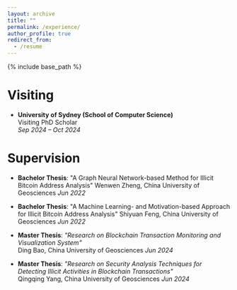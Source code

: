 ```yaml
---
layout: archive
title: ""
permalink: /experience/
author_profile: true
redirect_from:
  - /resume
---
```


{% include base_path %}

# Visiting

- **University of Sydney (School of Computer Science)**  
  Visiting PhD Scholar  
  *Sep 2024 – Oct 2024*

# Supervision

- **Bachelor Thesis**: "A Graph Neural Network-based Method for Illicit Bitcoin Address Analysis" 
  Wenwen Zheng, China University of Geosciences
  *Jun 2022*

- **Bachelor Thesis**: "A Machine Learning- and Motivation-based Approach for Illicit Bitcoin Address Analysis" 
  Shiyuan Feng, China University of Geosciences 
  *Jun 2022*

- **Master Thesis**: *"Research on Blockchain Transaction Monitoring and Visualization System"*  
  Ding Bao, China University of Geosciences
  *Jun 2024*

- **Master Thesis**: *"Research on Security Analysis Techniques for Detecting Illicit Activities in Blockchain Transactions"*  
  Qingqing Yang, China University of Geosciences 
  *Jun 2024*




<!--# Visiting

* Visiting PhD Scholar, University of Sydney (School of Computer Science), Sep 2024 – Oct 2024

# Supervision

* *Wenwen Zheng*, **Bachelor Thesis**: "A Graph Neural Network-based Method for Illicit Bitcoin Address Analysis", China University of Geosciences, Wuhan, China, Jun. 2022
* *Shiyuan Feng*, **Bachelor Thesis**: "A Machine Learning- and Motivation-based Approach for Illicit Bitcoin Address Analysis", China University of Geosciences, Wuhan, China, Jun. 2022
* *Ding Bao*, **Master Thesis**: "Research on Blockchain Transaction Monitoring and Visualization System", China University of Geosciences, Wuhan, China, Jun. 2024
* *Qingqing Yang*, **Master Thesis**: "Research on Security Analysis Techniques for Detecting Illicit Activities in Blockchain Transactions", China University of Geosciences, Wuhan, China, Jun. 2024 -->
 


<!-- # Intership -->


  
